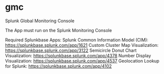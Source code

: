 # gmc
Splunk Global Monitoring Console

The App must run on the Splunk Monitoring Console

Required Splunkbase Apps:
Splunk Common Information Model (CIM): https://splunkbase.splunk.com/app/1621
Custom Cluster Map Visualization: https://splunkbase.splunk.com/app/3122
Semicircle Donut Chart Visualization: https://splunkbase.splunk.com/app/4378
Number Display Visualization: https://splunkbase.splunk.com/app/4537
Geolocation Lookup for Splunk: https://splunkbase.splunk.com/app/4102

